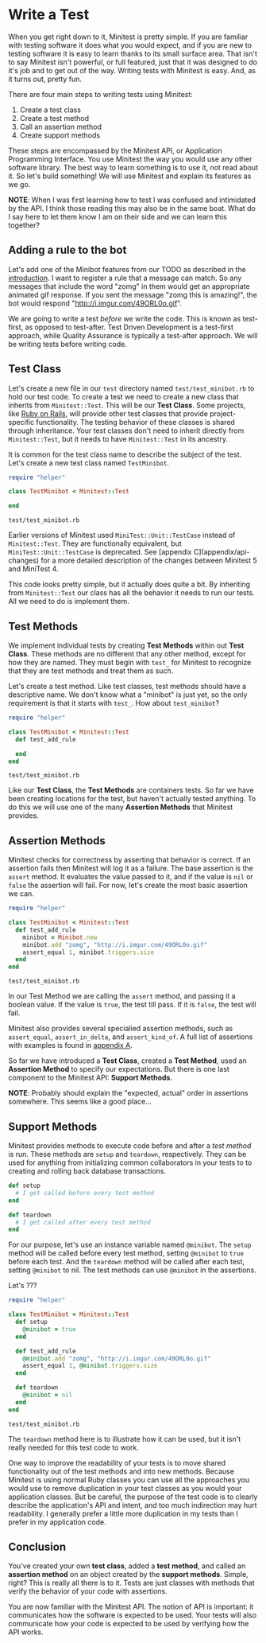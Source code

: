 Write a Test
============

When you get right down to it, Minitest is pretty simple. If you are familiar with testing software it does what you would expect, and if you are new to testing software it is easy to learn thanks to its small surface area. That isn't to say Minitest isn't powerful, or full featured, just that it was designed to do it's job and to get out of the way. Writing tests with Minitest is easy. And, as it turns out, pretty fun.

There are four main steps to writing tests using Minitest:

1. Create a test class
2. Create a test method
3. Call an assertion method
4. Create support methods

These steps are encompassed by the Minitest API, or Application Programming Interface. You use Minitest the way you would use any other software library. The best way to learn something is to use it, not read about it. So let's build something! We will use Minitest and explain its features as we go.

**NOTE**: When I was first learning how to test I was confused and intimidated by the API. I think those reading this may also be in the same boat. What do I say here to let them know I am on their side and we can learn this together?

Adding a rule to the bot
------------------------

Let's add one of the Minibot features from our TODO as described in the [introduction](introduction). I want to register a rule that a message can match. So any messages that include the word "zomg" in them would get an appropriate animated gif response. If you sent the message "zomg this is amazing!", the bot would respond "http://i.imgur.com/49ORL0o.gif".

We are going to write a test *before* we write the code. This is known as test-first, as opposed to test-after. Test Driven Development is a test-first approach, while Quality Assurance is typically a test-after approach. We will be writing tests before writing code.

Test Class
----------

Let's create a new file in our `test` directory named `test/test_minibot.rb` to hold our test code. To create a test we need to create a new class that inherits from `Minitest::Test`. This will be our **Test Class**. Some projects, like [Ruby on Rails](http://rubyonrails.org/), will provide other test classes that provide project-specific functionality. The testing behavior of these classes is shared through inheritance. Your test classes don't need to inherit directly from `Minitest::Test`, but it needs to have `Minitest::Test` in its ancestry.

It is common for the test class name to describe the subject of the test. Let's create a new test class named `TestMinibot`.

```ruby
require "helper"

class TestMinibot < Minitest::Test

end
```

`test/test_minibot.rb`

<aside>
<p>Earlier versions of Minitest used <code>MiniTest::Unit::TestCase</code> instead of <code>Minitest::Test</code>. They are functionally equivalent, but <code>MiniTest::Unit::TestCase</code> is deprecated. See [appendix C](appendix/api-changes) for a more detailed description of the changes between Minitest 5 and MiniTest 4.</p>
</aside>

This code looks pretty simple, but it actually does quite a bit. By inheriting from `Minitest::Test` our class has all the behavior it needs to run our tests. All we need to do is implement them.

Test Methods
------------

We implement individual tests by creating **Test Methods** within out **Test Class**. These methods are no different that any other method, except for how they are named. They must begin with `test_` for Minitest to recognize that they are test methods and treat them as such.

Let's create a test method. Like test classes, test methods should have a descriptive name. We don't know what a "minibot" is just yet, so the only requirement is that it starts with `test_`. How about `test_minibot`?

```ruby
require "helper"

class TestMinibot < Minitest::Test
  def test_add_rule

  end
end
```

`test/test_minibot.rb`

Like our **Test Class**, the **Test Methods** are containers tests. So far we have been creating locations for the test, but haven't actually tested anything. To do this we will use one of the many **Assertion Methods** that Minitest provides.

Assertion Methods
-----------------

Minitest checks for correctness by asserting that behavior is correct. If an assertion fails then Minitest will log it as a failure. The base assertion is the `assert` method. It evaluates the value passed to it, and if the value is `nil` or `false` the assertion will fail. For now, let's create the most basic assertion we can.

```ruby
require "helper"

class TestMinibot < Minitest::Test
  def test_add_rule
    minibot = Minibot.new
    minibot.add "zomg", "http://i.imgur.com/49ORL0o.gif"
    assert_equal 1, minibot.triggers.size
  end
end
```

`test/test_minibot.rb`

In our Test Method we are calling the `assert` method, and passing it a boolean value. If the value is `true`, the test till pass. If it is `false`, the test will fail.

Minitest also provides several specialied assertion methods, such as `assert_equal`, `assert_in_delta`, and `assert_kind_of`. A full list of assertions with examples is found in [appendix A](appendix/assertions).

So far we have introduced a **Test Class**, created a **Test Method**, used an **Assertion Method** to specify our expectations. But there is one last component to the Minitest API: **Support Methods**.

**NOTE**: Probably should explain the "expected, actual" order in assertions somewhere. This seems like a good place...

Support Methods
---------------

Minitest provides methods to execute code before and after a *test method* is run. These methods are `setup` and `teardown`, respectively. They can be used for anything from initializing common collaborators in your tests to to creating and rolling back database transactions.

```ruby
def setup
  # I get called before every test method
end

def teardown
  # I get called after every test method
end
```

For our purpose, let's use an instance variable named `@minibot`. The `setup` method will be called before every test method, setting `@minibot` to `true` before each test. And the `teardown` method will be called after each test, setting `@minibot` to nil. The test methods can use `@minibot` in the assertions.

Let's ???

```ruby
require "helper"

class TestMinibot < Minitest::Test
  def setup
    @minibot = true
  end

  def test_add_rule
    @minibot.add "zomg", "http://i.imgur.com/49ORL0o.gif"
    assert_equal 1, @minibot.triggers.size
  end

  def teardown
    @minibot = nil
  end
end
```

`test/test_minibot.rb`

The `teardown` method here is to illustrate how it can be used, but it isn't really needed for this test code to work.

One way to improve the readability of your tests is to move shared functionality out of the test methods and into new methods. Because Minitest is using normal Ruby classes you can use all the approaches you would use to remove duplication in your test classes as you would your application classes. But be careful, the purpose of the test code is to clearly describe the application's API and intent, and too much indirection may hurt readability. I generally prefer a little more duplication in my tests than I prefer in my application code.

Conclusion
----------

You've created your own **test class**, added a **test method**, and called an **assertion method** on an object created by the **support methods**. Simple, right? This is really all there is to it. Tests are just classes with methods that verify the behavior of your code with assertions.

You are now familiar with the Minitest API. The notion of API is important: it communicates how the software is expected to be used. Your tests will also communicate how your code is expected to be used by verifying how the API works.
